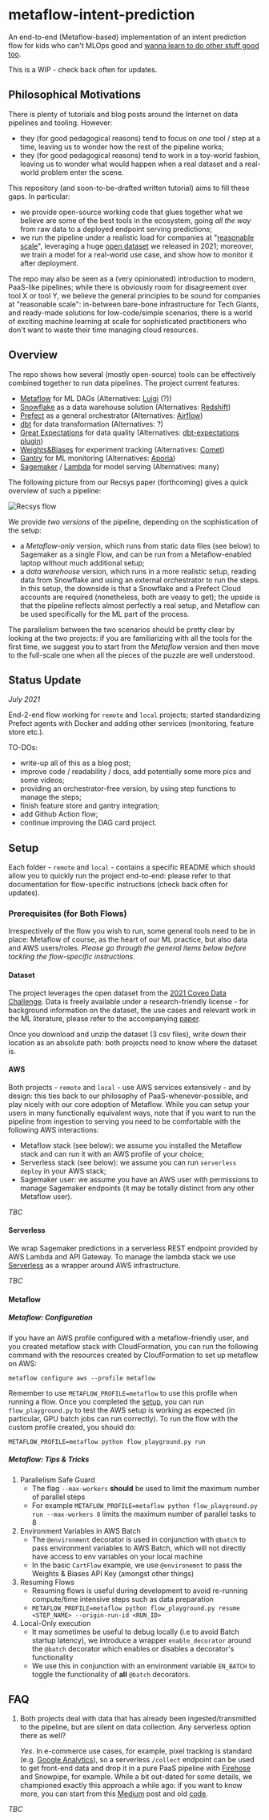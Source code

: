 # metaflow-intent-prediction
An end-to-end (Metaflow-based) implementation of an intent prediction flow for kids who can't MLOps
good and [wanna learn to do other stuff good too](https://www.youtube.com/watch?v=NQ-8IuUkJJc).

This is a WIP - check back often for updates.

## Philosophical Motivations
There is plenty of tutorials and blog posts around the Internet on data pipelines and tooling. However:

* they (for good pedagogical reasons) tend to focus on _one_ tool / step at a time, leaving us to wonder how
the rest of the pipeline works;
* they (for good pedagogical reasons) tend to work in a toy-world fashion, leaving us to wonder what would happen
when a real dataset and a real-world problem enter the scene.

This repository (and soon-to-be-drafted written tutorial) aims to fill these gaps. In particular:

* we provide open-source working code that glues together what we believe are some of the best tools in the ecosystem,
going  _all the way_ from raw data to a deployed endpoint serving predictions;
* we run the pipeline under a realistic load for companies at "[reasonable scale](https://lnkd.in/e2yTyVk)", leveraging
a huge [open dataset](https://arxiv.org/abs/2104.09423) we released in 2021; moreover, we train a model for a real-world
use case, and show how to monitor it after deployment.

The repo may also be seen as a (very opinionated) introduction to modern, PaaS-like pipelines; while there is obviously
room for disagreement over tool X or tool Y, we believe the general principles to be sound for companies at
"reasonable scale": in-between bare-bone infrastructure for Tech Giants, and ready-made solutions for low-code/simple
scenarios, there is a world of exciting machine learning at scale for sophisticated practitioners who don't want to
waste their time managing cloud resources.

## Overview
The repo shows how several (mostly open-source) tools can be effectively combined together to run data pipelines. The
project current features:

* [Metaflow](https://metaflow.org/) for ML DAGs (Alternatives: [Luigi](https://github.com/spotify/luigi) (?))
* [Snowflake](https://www.snowflake.com/) as a data warehouse solution (Alternatives: [Redshift](https://aws.amazon.com/redshift/))
* [Prefect](https://www.prefect.io/) as a general orchestrator (Alternatives: [Airflow](https://airflow.apache.org))
* [dbt](https://www.getdbt.com) for data transformation (Alternatives: ?)
* [Great Expectations](https://greatexpectations.io/) for data quality (Alternatives: [dbt-expectations plugin](https://github.com/calogica/dbt-expectations))
* [Weights&Biases](https://wandb.ai/site) for experiment tracking (Alternatives: [Comet](https://www.comet.ml/))
* [Gantry](https://gantry.io/) for ML monitoring (Alternatives: [Aporia](https://www.aporia.com/))
* [Sagemaker](https://aws.amazon.com/sagemaker/) / [Lambda](https://aws.amazon.com/lambda/) for model serving (Alternatives: many)

The following picture from our Recsys paper (forthcoming) gives a quick overview of such a pipeline:

![Recsys flow](recsys_flow.png)

We provide _two versions_ of the pipeline, depending on the sophistication of the setup:

* a _Metaflow-only_ version, which runs from static data files (see below) to Sagemaker as a single Flow, and can be run
from a Metaflow-enabled laptop without much additional setup;
* a _data warehouse_ version, which runs in a more realistic setup, reading data from Snowflake and using an external
orchestrator to run the steps. In this setup, the downside is that a Snowflake and a Prefect Cloud accounts are required
(nonetheless, both are veasy to get); the upside is that the pipeline reflects almost perfectly a real setup, and Metaflow
can be used specifically for the ML part of the process.

The parallelism between the two scenarios should be pretty clear by looking at the two projects: if you are familiarizing with
all the tools for the first time, we suggest you to start from the _Metaflow_ version and then move to the full-scale one
when all the pieces of the puzzle are well understood.

## Status Update

*July 2021*

End-2-end flow working for `remote` and `local` projects; started standardizing Prefect agents with Docker and
adding other services (monitoring, feature store etc.).

TO-DOs:

* write-up all of this as a blog post;
* improve code / readability / docs, add potentially some more pics and some videos;
* providing an orchestrator-free version, by using step functions to manage the steps;
* finish feature store and gantry integration;
* add Github Action flow;
* continue improving the DAG card project.


## Setup

Each folder - `remote` and `local` - contains a specific README which should allow you to quickly run the project end-to-end: 
please refer to that documentation for flow-specific instructions (check back often for updates). 

### Prerequisites (for Both Flows)

Irrespectively of the flow you wish to run, some general tools need to be in place: Metaflow of course, 
as the heart of our ML practice, but also data and AWS users/roles. *Please go through the general items below before
tackling the flow-specific instructions*. 

#### Dataset

The project leverages the open dataset from the [2021 Coveo Data Challenge](https://github.com/coveooss/SIGIR-ecom-data-challenge).
Data is freely available under a research-friendly license - for background information on the dataset, 
the use cases and relevant work in the ML literature, please refer to the accompanying [paper](https://arxiv.org/abs/2104.09423).

Once you download and unzip the dataset (3 csv files), write down their location as an absolute path: both projects
need to know where the dataset is.

#### AWS

Both projects  - `remote` and `local` - use AWS services extensively - and by design: this ties back to our philosophy 
of PaaS-whenever-possible, and play nicely with our core adoption of Metaflow. While you can setup your users in many
functionally equivalent ways, note that if you want to run the pipeline from ingestion to serving you need to be 
comfortable with the following AWS interactions:

* Metaflow stack (see below): we assume you installed the Metaflow stack and can run it with an AWS profile of your choice;
* Serverless stack (see below): we assume you can run `serverless deploy` in your AWS stack;
* Sagemaker user: we assume you have an AWS user with permissions to manage Sagemaker endpoints (it may be totally
distinct from any other Metaflow user).

*TBC*

#### Serverless

We wrap Sagemaker predictions in a serverless REST endpoint provided by AWS Lambda and API Gateway. To manage the lambda
stack we use [Serverless](https://www.serverless.com/cli/) as a wrapper around AWS infrastructure.

*TBC*

#### Metaflow

##### Metaflow: Configuration

If you have an AWS profile configured with a metaflow-friendly user, and you created
metaflow stack with CloudFormation, you can run the following command with the resources
created by CloufFormation to set up metaflow on AWS:

`metaflow configure aws --profile metaflow`

Remember to use `METAFLOW_PROFILE=metaflow` to use this profile when running a flow. Once
you completed the [setup](https://admin-docs.metaflow.org/metaflow-on-aws/deployment-guide/aws-cloudformation-deployment), you can run `flow_playground.py` to test the AWS setup is working
as expected (in particular, GPU batch jobs can run correctly). To run the flow with the
custom profile created, you should do:

`METAFLOW_PROFILE=metaflow python flow_playground.py run`

##### Metaflow: Tips & Tricks

1. Parallelism Safe Guard
	- The flag `--max-workers` __should__ be used to limit the maximum number of parallel steps
	- For example `METAFLOW_PROFILE=metaflow python flow_playground.py run --max-workers 8` limits
		the maximum number of parallel tasks to 8
2. Environment Variables in AWS Batch
	- The `@environment` decorator is used in conjunction with `@batch` to pass environment variables to
		AWS Batch, which will not directly have access to env variables on your local machine
	- In the basic `CartFlow` example, we use `@environemnt` to pass the Weights & Biases API Key (amongst other things)
3. Resuming Flows
	- Resuming flows is useful during development to avoid re-running compute/time intensive steps
		such as data preparation
	- `METAFLOW_PROFILE=metaflow python flow_playground.py resume <STEP_NAME> --origin-run-id <RUN_ID>`
4. Local-Only execution
	- It may sometimes be useful to debug locally (i.e to avoid Batch startup latency), we introduce a wrapper
		`enable_decorator` around the `@batch` decorator which enables or disables a decorator's functionality
	- We use this in conjunction with an environment variable `EN_BATCH` to toggle the functionality
		of __all__ `@batch` decorators.

## FAQ

1. Both projects deal with data that has already been ingested/transmitted to the pipeline, but are silent on data collection.
Any serverless option there as well?

   *Yes*. In e-commerce use cases, for example, pixel tracking is standard (e.g. [Google Analytics](https://analytics.google.com/analytics/web/)),
   so a serverless `/collect` endpoint can be used to get front-end data and drop it in a pure PaaS pipeline with [Firehose](https://aws.amazon.com/kinesis/data-firehose/)
   and Snowpipe, for example. While a bit out-dated for some details, we championed exactly this approach a while ago: if you
   want to know more, you can start from this [Medium](https://medium.com/tooso/server-less-is-more-98d4275c37ae) post 
   and old [code](https://github.com/jacopotagliabue/pixel_from_lambda).

*TBC*
